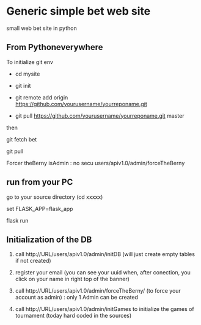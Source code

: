 # Generic simple bet web site
small web bet site in python

## From Pythoneverywhere

To initialize git env

* cd mysite

* git init

* git remote add origin https://github.com/yourusername/yourreponame.git

* git pull https://github.com/yourusername/yourreponame.git master


then

git fetch bet

git pull

Forcer theBerny isAdmin : no secu
users/apiv1.0/admin/forceTheBerny

## run from your PC
go to your source directory (cd xxxxx)

set FLASK_APP=flask_app

flask run

## Initialization of the DB

1. call http://URL/users/apiv1.0/admin/initDB (will just create empty tables if not created)

1. register your email (you can see your uuid when, after conection, you click on your name in right top of the banner)

1. call http://URL/users/apiv1.0/admin/forceTheBerny/<your uuid> (to force your account as admin) : only 1 Admin can be created

1. call http://URL/users/apiv1.0/admin/initGames to initialize the games of tournament (today hard coded in the sources)

